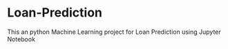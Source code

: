 # Loan-Prediction
This an python Machine Learning project for Loan Prediction using Jupyter Notebook
